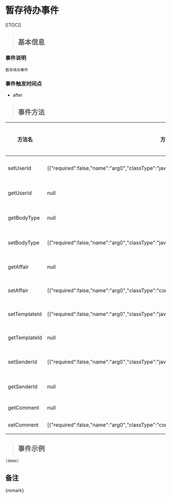 # 暂存待办事件

[[TOC]]

>## 基本信息

### 事件说明
```text
暂存待办事件
```

### 事件触发时间点
- after

>## 事件方法

方法名 | 方法参数 | 方法返回值 | 版本 | 参数描述
 --- | --- | --- | --- | --- 
setUserId|[{"required":false,"name":"arg0","classType":"java.lang.Long"}]|void|设置处理人 ID
getUserId|null|java.lang.Long|获取处理人 ID
getBodyType|null|java.lang.String|获取正文类型
setBodyType|[{"required":false,"name":"arg0","classType":"java.lang.String"}]|void|设置正文类型
getAffair|null|com.seeyon.ctp.common.po.affair.CtpAffair|获取Affair对象
setAffair|[{"required":false,"name":"arg0","classType":"com.seeyon.ctp.common.po.affair.CtpAffair"}]|void|获取Affair对象
setTemplateId|[{"required":false,"name":"arg0","classType":"java.lang.Long"}]|void|设置模板 ID
getTemplateId|null|java.lang.Long|获取模板 ID
setSenderId|[{"required":false,"name":"arg0","classType":"java.lang.Long"}]|void|设置发送人ID
getSenderId|null|java.lang.Long|获取发送人ID
getComment|null|com.seeyon.ctp.common.content.comment.Comment|获取评论
setComment|[{"required":false,"name":"arg0","classType":"com.seeyon.ctp.common.content.comment.Comment"}]|void|设置评论


> ## 事件示例

```java
{demo}
```

## 备注
{remark}
